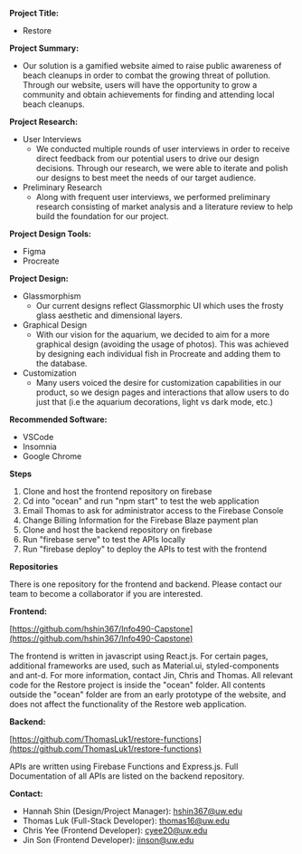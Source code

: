 **Project Title:**

- Restore

**Project Summary:**

- Our solution is a gamified website aimed to raise public awareness of beach cleanups in order to combat the growing threat of pollution. Through our website, users will have the opportunity to grow a community and obtain achievements for finding and attending local beach cleanups.

**Project Research:**

- User Interviews
  - We conducted multiple rounds of user interviews in order to receive direct feedback from our potential users to drive our design decisions. Through our research, we were able to iterate and polish our designs to best meet the needs of our target audience.
- Preliminary Research
  - Along with frequent user interviews, we performed preliminary research consisting of market analysis and a literature review to help build the foundation for our project.

**Project Design Tools:**

- Figma
- Procreate

**Project Design:**

- Glassmorphism
  - Our current designs reflect Glassmorphic UI which uses the frosty glass aesthetic and dimensional layers.
- Graphical Design
  - With our vision for the aquarium, we decided to aim for a more graphical design (avoiding the usage of photos). This was achieved by designing each individual fish in Procreate and adding them to the database.
- Customization
  - Many users voiced the desire for customization capabilities in our product, so we design pages and interactions that allow users to do just that (i.e the aquarium decorations, light vs dark mode, etc.)

**Recommended Software:**

- VSCode
- Insomnia
- Google Chrome

**Steps**

1. Clone and host the frontend repository on firebase
2. Cd into &quot;ocean&quot; and run &quot;npm start&quot; to test the web application
3. Email Thomas to ask for administrator access to the Firebase Console
4. Change Billing Information for the Firebase Blaze payment plan
5. Clone and host the backend repository on firebase
6. Run &quot;firebase serve&quot; to test the APIs locally
7. Run &quot;firebase deploy&quot; to deploy the APIs to test with the frontend

**Repositories**

There is one repository for the frontend and backend. Please contact our team to become a collaborator if you are interested.

**Frontend:**

[https://github.com/hshin367/Info490-Capstone](https://github.com/hshin367/Info490-Capstone)

The frontend is written in javascript using React.js. For certain pages, additional frameworks are used, such as Material.ui, styled-components and ant-d. For more information, contact Jin, Chris and Thomas. All relevant code for the Restore project is inside the &quot;ocean&quot; folder. All contents outside the &quot;ocean&quot; folder are from an early prototype of the website, and does not affect the functionality of the Restore web application.

**Backend:**

[https://github.com/ThomasLuk1/restore-functions](https://github.com/ThomasLuk1/restore-functions)

APIs are written using Firebase Functions and Express.js. Full Documentation of all APIs are listed on the backend repository.

**Contact:**

- Hannah Shin (Design/Project Manager): [hshin367@uw.edu](mailto:hshin367@uw.edu)
- Thomas Luk (Full-Stack Developer): [thomas16@uw.edu](mailto:thomas16@uw.edu)
- Chris Yee (Frontend Developer): [cyee20@uw.edu](mailto:cyee20@uw.edu)
- Jin Son (Frontend Developer): [jinson@uw.edu](mailto:jinson@uw.edu)